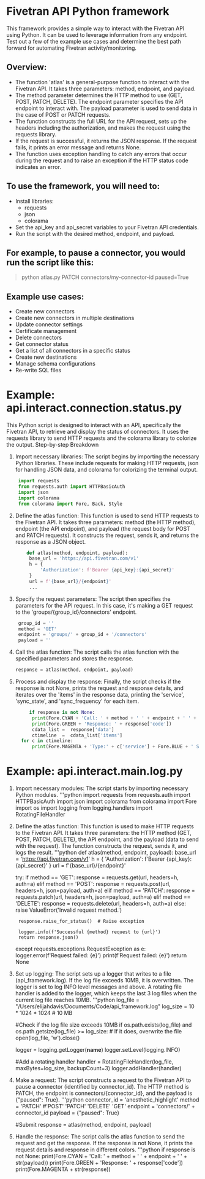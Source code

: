 # Fivetran API Python framework

This framework provides a simple way to interact with the Fivetran API using Python. It can be used to leverage information from any endpoint. Test out a few of the example use cases and determine the best path forward for automating Fivetran activity/monitoring.

## Overview:
- The function 'atlas' is a general-purpose function to interact with the Fivetran API. It takes three parameters: method, endpoint, and payload.
- The method parameter determines the HTTP method to use (GET, POST, PATCH, DELETE). The endpoint parameter specifies the API endpoint to interact with. The payload parameter is used to send data in the case of POST or PATCH requests.
- The function constructs the full URL for the API request, sets up the headers including the authorization, and makes the request using the requests library.
- If the request is successful, it returns the JSON response. If the request fails, it prints an error message and returns None.
- The function uses exception handling to catch any errors that occur during the request and to raise an exception if the HTTP status code indicates an error.

## To use the framework, you will need to:

- Install libraries:
  - requests
  - json
  - colorama
- Set the api_key and api_secret variables to your Fivetran API credentials.
- Run the script with the desired method, endpoint, and payload.

## For example, to pause a connector, you would run the script like this:

>python atlas.py PATCH connectors/my-connector-id paused=True

## Example use cases:
- Create new connectors
- Create new connectors in multiple destinations
- Update connector settings
- Certificate management
- Delete connectors
- Get connector status
- Get a list of all connectors in a specific status
- Create new destinations
- Manage schema configurations
- Re-write SQL files

# Example: api.interact.connection.status.py

This Python script is designed to interact with an API, specifically the Fivetran API, to retrieve and display the status of connectors. It uses the requests library to send HTTP requests and the colorama library to colorize the output.
Step-by-step Breakdown

1. Import necessary libraries: The script begins by importing the necessary Python libraries. These include requests for making HTTP requests, json for handling JSON data, and colorama for colorizing the terminal output.
   ```python
    import requests
    from requests.auth import HTTPBasicAuth
    import json
    import colorama
    from colorama import Fore, Back, Style

2. Define the atlas function: This function is used to send HTTP requests to the Fivetran API. It takes three parameters: method (the HTTP method), endpoint (the API endpoint), and payload (the request body for POST and PATCH requests). It constructs the request, sends it, and returns the response as a JSON object.
   ```python
       def atlas(method, endpoint, payload):
        base_url = 'https://api.fivetran.com/v1'
        h = {
            'Authorization': f'Bearer {api_key}:{api_secret}'
        }
        url = f'{base_url}/{endpoint}'
        ...

3. Specify the request parameters: The script then specifies the parameters for the API request. In this case, it's making a GET request to the 'groups/{group_id}/connectors' endpoint.
   ```python
    group_id = ''
    method = 'GET'
    endpoint = 'groups/' + group_id + '/connectors'
    payload = ''
   
4. Call the atlas function: The script calls the atlas function with the specified parameters and stores the response.
   ```python
   response = atlas(method, endpoint, payload)
   
5. Process and display the response: Finally, the script checks if the response is not None, prints the request and response details, and iterates over the 'items' in the response data, printing the 'service', 'sync_state', and 'sync_frequency' for each item.
    ```python
         if response is not None:
          print(Fore.CYAN + 'Call: ' + method + ' ' + endpoint + ' ' + str(payload))
          print(Fore.GREEN + 'Response: ' + response['code'])
          cdata_list =  response['data']
          ctimeline  =  cdata_list['items']
      for c in ctimeline:
          print(Fore.MAGENTA + 'Type:' + c['service'] + Fore.BLUE + ' Status:' + c['status']['sync_state'] + Fore.YELLOW + ' Frequency:' + str(c['sync_frequency']))


# Example: api.interact.main.log.py

1. Import necessary modules: The script starts by importing necessary Python modules.
'''python
    import requests
    from requests.auth import HTTPBasicAuth
    import json
    import colorama
    from colorama import Fore
    import os
    import logging
    from logging.handlers import RotatingFileHandler

2. Define the atlas function: This function is used to make HTTP requests to the Fivetran API. It takes three parameters: the HTTP method (GET, POST, PATCH, DELETE), the API endpoint, and the payload (data to send with the request). The function constructs the request, sends it, and logs the result.
'''python
   def atlas(method, endpoint, payload):
    base_url = 'https://api.fivetran.com/v1'
    h = {
        'Authorization': f'Bearer {api_key}:{api_secret}'
    }
    url = f'{base_url}/{endpoint}'

    try:
        if method == 'GET':
            response = requests.get(url, headers=h, auth=a)
        elif method == 'POST':
            response = requests.post(url, headers=h, json=payload, auth=a)
        elif method == 'PATCH':
            response = requests.patch(url, headers=h, json=payload, auth=a)
        elif method == 'DELETE':
            response = requests.delete(url, headers=h, auth=a)
        else:
            raise ValueError('Invalid request method.')

        response.raise_for_status()  # Raise exception

        logger.info(f'Successful {method} request to {url}')
        return response.json()
    except requests.exceptions.RequestException as e:
        logger.error(f'Request failed: {e}')
        print(f'Request failed: {e}')
        return None
   
3. Set up logging: The script sets up a logger that writes to a file (api_framework.log). If the log file exceeds 10MB, it is overwritten. The logger is set to log INFO level messages and above. A rotating file handler is added to the logger, which keeps the last 3 log files when the current log file reaches 10MB.
'''python
   log_file = "/Users/elijahdavis/Documents/Code/api_framework.log"
   log_size = 10 * 1024 * 1024  # 10 MB
    
    #Check if the log file size exceeds 10MB
    if os.path.exists(log_file) and os.path.getsize(log_file) >= log_size:
        # If it does, overwrite the file
        open(log_file, 'w').close()
    
    logger = logging.getLogger(__name__)
    logger.setLevel(logging.INFO)
    
    #Add a rotating handler
    handler = RotatingFileHandler(log_file, maxBytes=log_size, backupCount=3)
    logger.addHandler(handler)

4. Make a request: The script constructs a request to the Fivetran API to pause a connector (identified by connector_id). The HTTP method is PATCH, the endpoint is connectors/{connector_id}, and the payload is {"paused": True}.
'''python
    connector_id = 'anesthetic_highlight'
    method = 'PATCH'  #'POST' 'PATCH' 'DELETE' 'GET'
    endpoint = 'connectors/' + connector_id 
    payload = {"paused": True}
    
    #Submit
    response = atlas(method, endpoint, payload)

5. Handle the response: The script calls the atlas function to send the request and get the response. If the response is not None, it prints the request details and response in different colors.
'''python
    if response is not None:
    print(Fore.CYAN + 'Call: ' + method + ' ' + endpoint + ' ' + str(payload))
    print(Fore.GREEN +  'Response: ' + response['code'])
    print(Fore.MAGENTA + str(response))
